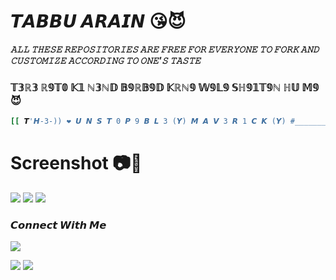 # 𝙏𝘼𝘽𝘽𝙐 𝘼𝙍𝘼𝙄𝙉 😘😈

___𝙰𝙻𝙻 𝚃𝙷𝙴𝚂𝙴 𝚁𝙴𝙿𝙾𝚂𝙸𝚃𝙾𝚁𝙸𝙴𝚂 𝙰𝚁𝙴 𝙵𝚁𝙴𝙴 𝙵𝙾𝚁 𝙴𝚅𝙴𝚁𝚈𝙾𝙽𝙴 𝚃𝙾 𝙵𝙾𝚁𝙺 𝙰𝙽𝙳 𝙲𝚄𝚂𝚃𝙾𝙼𝙸𝚉𝙴 𝙰𝙲𝙲𝙾𝚁𝙳𝙸𝙽𝙶 𝚃𝙾 𝙾𝙽𝙴'𝚂 𝚃𝙰𝚂𝚃𝙴___</br>


 ### 𝕋𝟛ℝ𝟛 ℝ𝟡𝕋𝟘 𝕂𝟙 ℕ𝟛ℕ𝔻 𝔹𝟡ℝ𝔹𝟡𝔻 𝕂ℝℕ𝟡 𝕎𝟡𝕃𝟡 𝕊ℍ𝟡𝟙𝕋𝟡ℕ ℍ𝕌 𝕄𝟡 😈 
````bash
[[ 𝙏'𝙃-3-)) ❤ 𝙐 𝙉 𝙎 𝙏 0 𝙋 9 𝘽 𝙇 3 (𝙔) 𝙈 𝘼 𝙑 3 𝙍 1 𝘾 𝙆 (𝙔) #_______𝙏9𝘽𝘽𝙐__𝙆𝙄𝙉𝙂___0𝙉𝙁𝙄𝙄𝙍3 ________ (𝙔) 😎 {•------»:𝘿 ]]
````

# Screenshot 📷💾
<img src="https://github.com/Tabbu-Arain/Tabbu-king/blob/main/WhatsApp%20Image%202025-03-15%20at%2022.29.08_e5af55a6.jpg" />
<img src="https://github.com/Tabbu-Arain/7988U-9R91N/blob/main/0ec81dff-89c1-436a-aa27-ab36fb2f5b58.jpeg" />
<img src="https://github.com/Tabbu-Arain/7988U-9R91N/blob/main/f8f8a277-15a5-486f-9be1-c58c85e62924.jpeg" />


<h3 align="left">𝘾𝙤𝙣𝙣𝙚𝙘𝙩 𝙒𝙞𝙩𝙝 𝙈𝙚</h3>

[![](https://img.shields.io/badge/Github-black?logo=Github&logoColor=black&labelColor=white)](https://github.com/Tabbu-Arain)

[![](https://img.shields.io/badge/Facebook-blue?logo=Facebook&logoColor=blue&labelColor=white)](https://www.facebook.com/TabbuArain)
[![](https://img.shields.io/badge/Whatsapp-CHAT-red?logo=Whatsapp&logoColor=Brightgreen&labelColor=white)](https://wa.me/994402197773?text=Hello+MR+Tabbu+)
